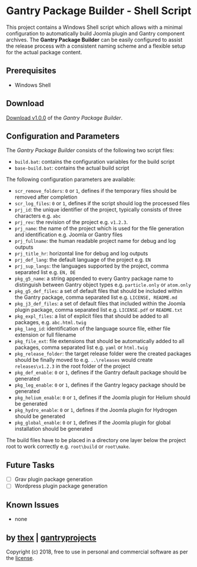 # Gantry Package Builder - Shell Script
This project contains a Windows Shell script which allows with a minimal configuration to automatically build Joomla plugin and Gantry component archives. The **Gantry Package Builder** can be easily configured to assist the release process with a consistent naming scheme and a flexible setup for the actual package content.

## Prerequisites
* Windows Shell

## Download
[Download v1.0.0](https://github.com/thexmanxyz/Package-Builder-Gantry/archive/v1.0.0.zip) of the *Gantry Package Builder*.

## Configuration and Parameters
The *Gantry Package Builder* consists of the following two script files:

* `build.bat`: contains the configuration variables for the build script
* `base-build.bat`: contains the actual build script

The following configuration parameters are available:

* `scr_remove_folders`: `0` or `1`, defines if the temporary files should be removed after completion
* `scr_log_files`: `0` or `1`, defines if the script should log the processed files
* `prj_id`: the unique identifier of the project, typically consists of three characters e.g. `abc`
* `prj_rev`: the revision of the project e.g. `v1.2.3`.
* `prj_name`: the name of the project which is used for the file generation and identification e.g. Joomla or Gantry files
* `prj_fullname`: the human readable project name for debug and log outputs
* `prj_title_hr`: horizontal line for debug and log outputs
* `prj_def_lang`: the default language of the project e.g. `EN`
* `prj_sup_langs`: the languages supported by the project, comma separated list e.g. `EN, DE`
* `pkg_g5_name`: a string appended to every Gantry package name to distinguish between Gantry object types e.g. `particle.only` or `atom.only`
* `pkg_g5_def_files`: a set of default files that should be included within the Gantry package, comma separated list e.g. `LICENSE, README.md`
* `pkg_j3_def_files`: a set of default files that included within the Joomla plugin package, comma separated list e.g. `LICENSE.pdf` or `README.txt`
* `pkg_expl_files`: a list of explicit files that should be added to all packages, e.g. `abc.html.twig`
* `pkg_lang_id`: identification of the language source file, either file extension or full filename
* `pkg_file_ext`: file extensions that should be automatically added to all packages, comma separated list e.g. `yaml` or `html.twig`
* `pkg_release_folder`: the target release folder were the created packages should be finally moved to e.g. `..\releases` would create `releases\v1.2.3` in the root folder of the project
* `pkg_def_enable`: `0` or `1`, defines if the Gantry default package should be generated
* `pkg_leg_enable`: `0` or `1`, defines if the Gantry legacy package should be generated
* `pkg_helium_enable`: `0` or `1`, defines if the Joomla plugin for Helium should be generated
* `pkg_hydro_enable`: `0` or `1`, defines if the Joomla plugin for Hydrogen should be generated
* `pkg_global_enable`: `0` or `1`, defines if the Joomla plugin for global installation should be generated

The build files have to be placed in a directory one layer below the project root to work correctly e.g. `root\build` or `root\make`.

## Future Tasks
- [ ] Grav plugin package generation
- [ ] Wordpress plugin package generation

## Known Issues
* none

## by [thex](https://github.com/thexmanxyz) | [gantryprojects](https://gantryprojects.com)
Copyright (c) 2018, free to use in personal and commercial software as per the [license](/LICENSE.md).

